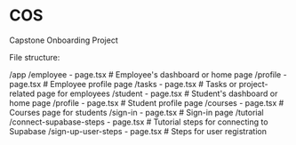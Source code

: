# COS
Capstone Onboarding Project

File structure:

/app
  /employee
    - page.tsx              # Employee's dashboard or home page
    /profile
      - page.tsx            # Employee profile page
    /tasks
      - page.tsx            # Tasks or project-related page for employees
  /student
    - page.tsx              # Student's dashboard or home page
    /profile
      - page.tsx            # Student profile page
    /courses
      - page.tsx            # Courses page for students
  /sign-in
    - page.tsx              # Sign-in page
  /tutorial
    /connect-supabase-steps
      - page.tsx            # Tutorial steps for connecting to Supabase
    /sign-up-user-steps
      - page.tsx            # Steps for user registration

